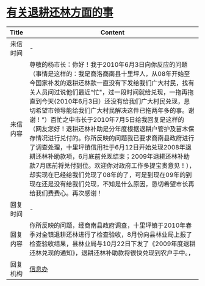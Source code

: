 # [有关退耕还林方面的事](http://www.shangluo.gov.cn/zmhd/ldxxxx.jsp?urltype=leadermail.LeaderMailContentUrl&wbtreeid=1112&leadermailid=1003)

| Title |                                                                                                                                                                                                     Content                                                                                                                                                                                                      |
|:-----:|------------------------------------------------------------------------------------------------------------------------------------------------------------------------------------------------------------------------------------------------------------------------------------------------------------------------------------------------------------------------------------------------------------------|
| 来信时间  | -                                                                                                                                                                                                                                                                                                                                                                                                                |
| 来信内容  | 尊敬的杨市长：你好！我于2010年6月3日向你反应的问题（事情是这样的：我是商洛商南县十里坪人，从08年开始至今国家补发的退耕还林款一直没有下发给我们广大村民，找有关人员问过说他们最近“忙"，过一段时间就给兑现，一拖再拖直到今天(2010年6月3日）还没有给我们广大村民兑现，恳切希望市领导能给我们广大村民解决这件已拖两年多的事。谢谢！”）百忙之中市长于2010年7月5日给我回复是这样的（网友您好！退耕还林补助是分年度根据退耕户管护及苗木保存情况进行兑付的。你所反映的问题我已要求商南县政府进行了调查处理，十里坪镇信用社于6月12日开始兑现2008年退耕还林补助款项，6月底前兑现结束；2009年退耕还林补助款7月底前将兑付到位。欢迎你对政府工作多提宝贵意见！），却实现在已经给我们兑现了08年的了，可是到现在09年的到现在还是没有给我们兑现，不知是什么原因，恳切希望市长再给我们费费心。再次感谢！ |
| 回复时间  | -                                                                                                                                                                                                                                                                                                                                                                                                                |
| 回复内容  | 你所反映的问题，经商南县政府调查，十里坪镇于2010年春季对全镇退耕还林进行了检查验收，8月份向县林业局上报了检查验收结果，县林业局与10月22日下发了《2009年度退耕还林兑现的通知》，退耕还林补助款将很快兑现到农户手中。，                                                                                                                                                                                                                                                                                                |
| 回复机构  | [信息办](../../category/agencies/信息办.md)                                                                                                                                                                                                                                                                                                                                                                            |